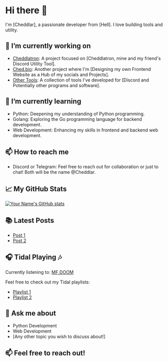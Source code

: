 # Hi there 👋

I'm [Cheddlar], a passionate developer from [Hell]. I love building tools and utility.

## 🔭 I’m currently working on
- [Cheddlatron](https://Cheddlatron.com): A project focused on [Cheddlatron, mine and my friend's Discord Utility Tool].
- [Ched.bio](https;//Ched.bio/): Another project where I'm [Designing my own Frontend Website as a Hub of my socials and Projects].
- [Other Tools](https://github.com/Cheddlar?tab=repositories): A collection of tools I've developed for [Discord and Potentially other programs and software].

## 🌱 I’m currently learning
- Python: Deepening my understanding of Python programming.
- Golang: Exploring the Go programming language for backend development.
- Web Development: Enhancing my skills in frontend and backend web development.

## 📫 How to reach me
- Discord or Telegram: Feel free to reach out for collaboration or just to chat! Both will be the name @Cheddlar.

## 📈 My GitHub Stats
[![Your Name's GitHub stats](https://github-readme-stats.vercel.app/api?username=Cheddlar&show_icons=true&theme=radical)](https://github.com/Cheddlar)

## 📚 Latest Posts
- [Post 1](https://ched.bio/)
- [Post 2](https://cheddlatron.com/)

## 🎧 Tidal Playing 🎶
Currently listening to: [MF DOOM](https://tidal.com/browse/album/143661100?u)

Feel free to check out my Tidal playlists:
- [Playlist 1](https://tidal.com/browse/playlist/676b502f-e92d-4a1e-8e73-40b3653c6952)
- [Playlist 2](https://tidal.com/browse/playlist/e0adc29e-d1ea-46f9-b5e0-b03277b977b4)


## 💬 Ask me about
- Python Development
- Web Development
- [Any other topic you wish to discuss about!]

## 📫 Feel free to reach out!
